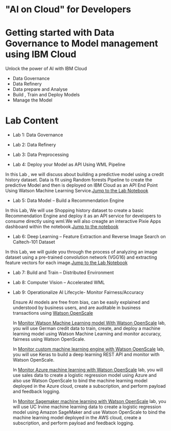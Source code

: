 # "AI on Cloud" for Developers
# Getting started with Data Governance to Model management using IBM Cloud

Unlock the power of AI with IBM Cloud

  - Data Governance
  - Data Refinery 
  - Data prepare and Analyse
  - Build , Train and Deploy Models
  - Manage the Model

# Lab Content

  -  Lab 1: Data Governance

  - Lab 2: Data Refinery

  - Lab 3: Data Preprocessing 

  - Lab 4: Deploy your Model as API Using WML Pipeline
  
In this Lab , we will discuss about building a predictive model using a credit history dataset.
Data is fit using Random forests Pipeline to create the predictive Model and then is deployed on IBM Cloud as an API End Point Using Watson Machine Learning Service.[Jump to the Lab Notebook](https://github.com/krishnac7/theWatsonStudioExperience/blob/master/notebooks/loanEligibilityWML.ipynb
)

  - Lab 5: Data Model – Build a Recommendation Engine
  
  In this Lab, We will use Shopping history dataset to create a basic Recommendation Engine and deploy it as an API service for developers to consume directly using wml.We will also creagte an interactive Pixie Apps dashboard within the notebook.[Jump to the notebook](https://github.com/krishnac7/theWatsonStudioExperience/blob/master/notebooks/Product_Recommendation_app.ipynb)

  - Lab 6: Deep Learning – Feature Extraction and Reverse Image Search on Caltech-101 Dataset
  
  In this Lab, we  will guide you through the process of analyzing an image dataset using a pre-trained convolution network (VGG16) and extracting feature vectors for each image.[Jump to the Lab Notebook](https://github.com/krishnac7/Reverse_image_search)
  - Lab 7: Build and Train – Distributed Environment

  - Lab 8: Computer Vision – Accelerated WML



  - Lab 9: Operationalize AI Lifecycle- Monitor Fairness/Accuracy
  
    Ensure AI models are free from bias, can be easily explained and understood by business users, and are auditable in     business transactions using [Watson OpenScale](https://cloud.ibm.com/docs/services/ai-openscale?topic=ai-openscale-gettingstarted#gettingstarted)
  
    In [Monitor Watson Machine Learning model With Watson OpenScale](https://developer.ibm.com/patterns/monitor-performance-fairness-and-quality-of-a-wml-model-with-ai-openscale-apis/) lab, you will use German credit data to train, create, and deploy a machine learning model using Watson Machine Learning and monitor accuracy, fairness using Watson OpenScale.
    
    In [Monitor custom machine learning engine with Watson OpenScale](https://developer.ibm.com/patterns/monitor-custom-machine-learning-engine-with-ai-openscale/) lab, you will use Keras to build a deep learning REST API and monitor with Watson OpenScale.

    In [Monitor Azure machine learning with Watson OpenScale](https://developer.ibm.com/patterns/monitor-azure-machine-learning-studio-models-with-ai-openscale/) lab, you will use sales data to create a logistic regression model using Azure and also use Watson OpenScale to bind the machine learning model deployed in the Azure cloud, create a subscription, and perform payload and feedback logging.
    
    In [Monitor Sagemaker machine learning with Watson OpenScale](https://developer.ibm.com/patterns/monitor-amazon-sagemaker-machine-learning-models-with-ai-openscale/) lab, you will use UC Irvine machine learning data to create a logistic regression model using Amazon SageMaker and use Watson OpenScale to bind the machine learning model deployed in the AWS cloud, create a subscription, and perform payload and feedback logging.
